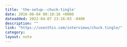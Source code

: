 ```yaml
---
title: 'the-setup--chuck-tingle'
date: 2016-06-04 00:10:16 +0000
dateadded: 2022-04-07 23:16:03 -0400
description: ""
link: "https://usesthis.com/interviews/chuck.tingle/"
category:
layout: note
---
```

